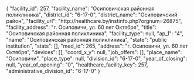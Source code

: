 {
    "facility_id": 257,
    "facility_name": "Осиповичская районная поликлиника",
    "district_id": "6-17-0",
    "district_name": "Осиповичский район",
    "facility_url": "http:\/\/healthcare.by\/instinfo.php?orgnum=26875",
    "facility_address": "г. Осиповичи, ул. 60 лет Октября",
    "title": "Осиповичская районная поликлиника",
    "facility_type": null,
    "ap_1": "4",
    "name": "Осиповичская районная поликлиника",
    "state": "public institution",
    "stats": [],
    "med_id": 265,
    "address": "г. Осиповичи, ул. 60 лет Октября",
    "devices": [],
    "coord_x_y": null,
    "job_offers": [],
    "place_name": "Осиповичи",
    "place_type": null,
    "division_id": "6-17-0",
    "year_of_closing": null,
    "year_of_opening": "0",
    "healthcare_facility_key": 257,
    "administrative_division_id": "6-17-0"
}